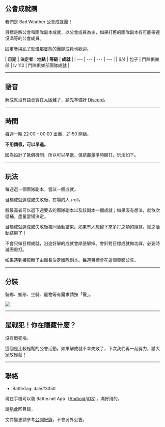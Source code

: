 ## 公會成就團

我們是 Bad Weather 公會成就團！

目標是解公會和團隊副本成就，以公會成員為主，如果打舊的團隊副本有可能帶還沒滿等的公會成員。

固定參與[趴了就怪那隻熊](https://dalechou.github.io/wow/raid.html)的團隊成員也歡迎。

| **日期** | **決定者** | **地點** | **等級** | **成就** | 
| --- | --- | --- | --- |
| 6/4 | 包子 | 鬥陣俱樂部 | lv 110 | 鬥陣俱樂部團隊成就 | 

---

## 語音

解成就沒有語音實在太困難了，請先準備好 [Discord](https://discord.gg/Jyn6ERe)。

---

## 時間

每週一晚 22:00 – 00:00 出團，21:50 開組。

**不用請假，可以早退。**

因為設計了抵償機制，所以可以早退，但請盡量準時開打。玩法如下。

---

## 玩法

每週選一個團隊副本，嘗試一個成就。

目標成就達成或失敗後，在場的人 /roll。

骰最高者可以選下週要去的團隊副本以及該副本一個成就；如果沒有想法，就依次遞補。盡量當場決定。

目標成就達成或失敗後視同活動結束。如果有人想留下來多打之類的隨意，總之活動結束了！

不會只做目標成就，沿途好解的成就會順便解掉。會針對目標成就做功課，必要時滅團重打。

如果遇到接龍斷了由團長決定團隊副本。每週目標會在這個頁面公告。

---

## 分裝

裝綁、塑形、坐騎、寵物等有需求請按「需」。

![](https://dalechou.github.com/wow/need.png)

---

## 是戰犯！你在隱藏什麼？

沒有戰犯啦。

這個是比較輕鬆的公會活動，如果解成就不幸失敗了，下次我們再一起努力，請大家放輕鬆！

---

## 聯絡

- BattleTag: dale#3350

現在手機可以裝 Battle.net App（[Android](https://play.google.com/store/apps/details?id=com.blizzard.messenger)/[iOS](https://itunes.apple.com/us/app/blizzard-battle-net/id1241040030)），滿好用的。

請[點此](https://dalechou.github.io/wow/)回目錄。

文件變更請參考[公開紀錄](https://github.com/dalechou/wow/commits/master/raid2.md)，不會另外公告。
